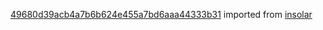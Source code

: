 [49680d39acb4a7b6b624e455a7bd6aaa44333b31](https://github.com/insolar/insolar/commit/49680d39acb4a7b6b624e455a7bd6aaa44333b31) imported from [insolar](https://github.com/insolar/insolar)
